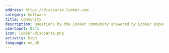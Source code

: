 ```yaml
---
address: https://discourse.looker.com
category: Software
title: Community
description: Questions by the Looker community answered by Looker experts
userCount: 8341
icon: looker-discourse.png
activity: high
language: en_US
---
```

